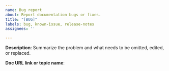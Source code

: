 ```yaml
---
name: Bug report
about: Report documentation bugs or fixes.
title: "[BUG]"
labels: bug, known-issue, release-notes
assignees: ''

---
```


**Description**: Summarize the problem and what needs to be omitted, edited, or replaced. 

**Doc URL link or topic name**:
